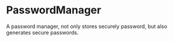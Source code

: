 # PasswordManager
A password manager, not only stores securely password, but also generates secure passwords.
